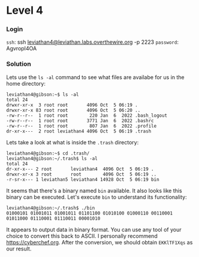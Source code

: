 # Level 4

### Login
`ssh`: ssh leviathan4@leviathan.labs.overthewire.org -p 2223
`password`: AgvropI4OA

### Solution
Lets use the `ls -al` command to see what files are availabe for us in the home directory:

```shell
leviathan4@gibson:~$ ls -al
total 24
drwxr-xr-x  3 root root       4096 Oct  5 06:19 .
drwxr-xr-x 83 root root       4096 Oct  5 06:20 ..
-rw-r--r--  1 root root        220 Jan  6  2022 .bash_logout
-rw-r--r--  1 root root       3771 Jan  6  2022 .bashrc
-rw-r--r--  1 root root        807 Jan  6  2022 .profile
dr-xr-x---  2 root leviathan4 4096 Oct  5 06:19 .trash
```

Lets take a look at what is inside the `.trash` directory:

```shell
leviathan4@gibson:~$ cd .trash/
leviathan4@gibson:~/.trash$ ls -al
total 24
dr-xr-x--- 2 root       leviathan4  4096 Oct  5 06:19 .
drwxr-xr-x 3 root       root        4096 Oct  5 06:19 ..
-r-sr-x--- 1 leviathan5 leviathan4 14928 Oct  5 06:19 bin
```

It seems that there's a binary named `bin` available. It also looks like this binary can be executed. Let's execute `bin` to understand its functionality:

```shell
leviathan4@gibson:~/.trash$ ./bin 
01000101 01001011 01001011 01101100 01010100 01000110 00110001 01011000 01110001 01110011 00001010 
```

It appears to output data in binary format. You can use any tool of your choice to convert this back to ASCII. I personally recommend https://cyberchef.org. After the conversion, we should obtain `EKKlTF1Xqs` as our result.